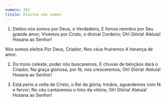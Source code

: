 ```yaml
---
numero: 353
titulo: Eleitos nós somos
---
```

1. Eleitos nós somos por Deus, o Verdadeiro,
E fomos remidos por Seu grande amor;
Vivemos por Cristo, o divinal Cordeiro;
Oh! Glória! Aleluia! Hosana ao Senhor!

Nós somos eleitos
Por Deus, Criador;
Nos céus fruiremos
A herança de amor.

2. Do trono celeste, poder nós buscaremos,
E chuvas de bênçãos dará o Criador;
Na graça gloriosa, por fé, nós cresceremos;
Oh! Glória! Aleluia! Hosana ao Senhor!

3. Está perto a volta de Cristo, o Rei da glória;
Irmãos, aguardemos com fé e fervor;
No céu cantaremos o hino da vitória;
Oh! Glória! Aleluia! Hosana ao Senhor!
